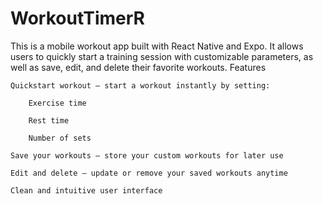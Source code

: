 # WorkoutTimerR
This is a mobile workout app built with React Native and Expo. It allows users to quickly start a training session with customizable parameters, as well as save, edit, and delete their favorite workouts.
Features

    Quickstart workout – start a workout instantly by setting:

        Exercise time

        Rest time

        Number of sets

    Save your workouts – store your custom workouts for later use

    Edit and delete – update or remove your saved workouts anytime

    Clean and intuitive user interface

